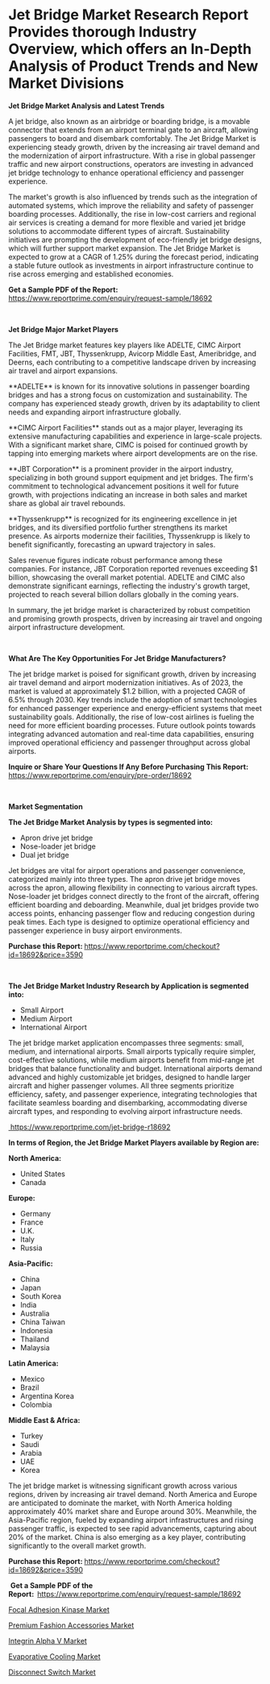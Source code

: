<p><h1>Jet Bridge Market Research Report Provides thorough Industry Overview, which offers an In-Depth Analysis of Product Trends and New Market Divisions</h1></p><p><strong>Jet Bridge Market Analysis and Latest Trends</strong></p>
<p><p>A jet bridge, also known as an airbridge or boarding bridge, is a movable connector that extends from an airport terminal gate to an aircraft, allowing passengers to board and disembark comfortably. The Jet Bridge Market is experiencing steady growth, driven by the increasing air travel demand and the modernization of airport infrastructure. With a rise in global passenger traffic and new airport constructions, operators are investing in advanced jet bridge technology to enhance operational efficiency and passenger experience.</p><p>The market's growth is also influenced by trends such as the integration of automated systems, which improve the reliability and safety of passenger boarding processes. Additionally, the rise in low-cost carriers and regional air services is creating a demand for more flexible and varied jet bridge solutions to accommodate different types of aircraft. Sustainability initiatives are prompting the development of eco-friendly jet bridge designs, which will further support market expansion. The Jet Bridge Market is expected to grow at a CAGR of 1.25% during the forecast period, indicating a stable future outlook as investments in airport infrastructure continue to rise across emerging and established economies.</p></p>
<p><strong>Get a Sample PDF of the Report:&nbsp;</strong> <a href="https://www.reportprime.com/enquiry/request-sample/18692?utm_campaign=96&utm_medium=2&utm_source=Github&utm_content=ia&utm_term=21112024&utm_id=jet-bridge">https://www.reportprime.com/enquiry/request-sample/18692</a></p>
<p>&nbsp;</p>
<p><strong>Jet Bridge Major Market Players</strong></p>
<p><p>The Jet Bridge market features key players like ADELTE, CIMC Airport Facilities, FMT, JBT, Thyssenkrupp, Avicorp Middle East, Ameribridge, and Deerns, each contributing to a competitive landscape driven by increasing air travel and airport expansions.</p><p>**ADELTE** is known for its innovative solutions in passenger boarding bridges and has a strong focus on customization and sustainability. The company has experienced steady growth, driven by its adaptability to client needs and expanding airport infrastructure globally.</p><p>**CIMC Airport Facilities** stands out as a major player, leveraging its extensive manufacturing capabilities and experience in large-scale projects. With a significant market share, CIMC is poised for continued growth by tapping into emerging markets where airport developments are on the rise.</p><p>**JBT Corporation** is a prominent provider in the airport industry, specializing in both ground support equipment and jet bridges. The firm's commitment to technological advancement positions it well for future growth, with projections indicating an increase in both sales and market share as global air travel rebounds.</p><p>**Thyssenkrupp** is recognized for its engineering excellence in jet bridges, and its diversified portfolio further strengthens its market presence. As airports modernize their facilities, Thyssenkrupp is likely to benefit significantly, forecasting an upward trajectory in sales.</p><p>Sales revenue figures indicate robust performance among these companies. For instance, JBT Corporation reported revenues exceeding $1 billion, showcasing the overall market potential. ADELTE and CIMC also demonstrate significant earnings, reflecting the industry's growth target, projected to reach several billion dollars globally in the coming years.</p><p>In summary, the jet bridge market is characterized by robust competition and promising growth prospects, driven by increasing air travel and ongoing airport infrastructure development.</p></p>
<p>&nbsp;</p>
<p><strong>What Are The Key Opportunities For Jet Bridge Manufacturers?</strong></p>
<p><p>The jet bridge market is poised for significant growth, driven by increasing air travel demand and airport modernization initiatives. As of 2023, the market is valued at approximately $1.2 billion, with a projected CAGR of 6.5% through 2030. Key trends include the adoption of smart technologies for enhanced passenger experience and energy-efficient systems that meet sustainability goals. Additionally, the rise of low-cost airlines is fueling the need for more efficient boarding processes. Future outlook points towards integrating advanced automation and real-time data capabilities, ensuring improved operational efficiency and passenger throughput across global airports.</p></p>
<p><strong>Inquire or Share Your Questions If Any Before Purchasing This Report:</strong> <a href="https://www.reportprime.com/enquiry/pre-order/18692?utm_campaign=96&utm_medium=2&utm_source=Github&utm_content=ia&utm_term=21112024&utm_id=jet-bridge">https://www.reportprime.com/enquiry/pre-order/18692</a></p>
<p>&nbsp;</p>
<p><strong>Market Segmentation</strong></p>
<p><strong>The Jet Bridge Market Analysis by types is segmented into:</strong></p>
<p><ul><li>Apron drive jet bridge</li><li>Nose-loader jet bridge</li><li>Dual jet bridge</li></ul></p>
<p><p>Jet bridges are vital for airport operations and passenger convenience, categorized mainly into three types. The apron drive jet bridge moves across the apron, allowing flexibility in connecting to various aircraft types. Nose-loader jet bridges connect directly to the front of the aircraft, offering efficient boarding and deboarding. Meanwhile, dual jet bridges provide two access points, enhancing passenger flow and reducing congestion during peak times. Each type is designed to optimize operational efficiency and passenger experience in busy airport environments.</p></p>
<p><strong>Purchase this Report:&nbsp;</strong><a href="https://www.reportprime.com/checkout?id=18692&price=3590&utm_campaign=96&utm_medium=2&utm_source=Github&utm_content=ia&utm_term=21112024&utm_id=jet-bridge">https://www.reportprime.com/checkout?id=18692&price=3590</a></p>
<p>&nbsp;</p>
<p><strong>The Jet Bridge Market Industry Research by Application is segmented into:</strong></p>
<p><ul><li>Small Airport</li><li>Medium Airport</li><li>International Airport</li></ul></p>
<p><p>The jet bridge market application encompasses three segments: small, medium, and international airports. Small airports typically require simpler, cost-effective solutions, while medium airports benefit from mid-range jet bridges that balance functionality and budget. International airports demand advanced and highly customizable jet bridges, designed to handle larger aircraft and higher passenger volumes. All three segments prioritize efficiency, safety, and passenger experience, integrating technologies that facilitate seamless boarding and disembarking, accommodating diverse aircraft types, and responding to evolving airport infrastructure needs.</p></p>
<p><a href="https://www.reportprime.com/jet-bridge-r18692?utm_campaign=96&utm_medium=2&utm_source=Github&utm_content=ia&utm_term=21112024&utm_id=jet-bridge">&nbsp;https://www.reportprime.com/jet-bridge-r18692</a></p>
<p><strong>In terms of Region, the Jet Bridge Market Players available by Region are:</strong></p>
<p>
    <p> <strong> North America: </strong>
        <ul>
            <li>United States</li>
            <li>Canada</li>
        </ul>
        </p> 
    <p> <strong> Europe: </strong>
        <ul>
            <li>Germany</li>
            <li>France</li>
            <li>U.K.</li>
            <li>Italy</li>
            <li>Russia</li>
        </ul>
        </p> 
    <p> <strong> Asia-Pacific: </strong>
        <ul>
            <li>China</li>
            <li>Japan</li>
            <li>South Korea</li>
            <li>India</li>
            <li>Australia</li>
            <li>China Taiwan</li>
            <li>Indonesia</li>
            <li>Thailand</li>
            <li>Malaysia</li>
        </ul>
        </p> 
    <p> <strong> Latin America: </strong>
        <ul>
            <li>Mexico</li>
            <li>Brazil</li>
            <li>Argentina Korea</li>
            <li>Colombia</li>
        </ul>
        </p> 
    <p> <strong> Middle East & Africa: </strong>
        <ul>
            <li>Turkey</li>
            <li>Saudi</li>
            <li>Arabia</li>
            <li>UAE</li>
            <li>Korea</li>
        </ul>
    </p>
    </p>
<p><p>The jet bridge market is witnessing significant growth across various regions, driven by increasing air travel demand. North America and Europe are anticipated to dominate the market, with North America holding approximately 40% market share and Europe around 30%. Meanwhile, the Asia-Pacific region, fueled by expanding airport infrastructures and rising passenger traffic, is expected to see rapid advancements, capturing about 20% of the market. China is also emerging as a key player, contributing significantly to the overall market growth.</p></p>
<p><strong>Purchase this Report: </strong><a href="https://www.reportprime.com/checkout?id=18692&price=3590&utm_campaign=96&utm_medium=2&utm_source=Github&utm_content=ia&utm_term=21112024&utm_id=jet-bridge">https://www.reportprime.com/checkout?id=18692&price=3590</a></p>
<p>&nbsp;<strong>Get a Sample PDF of the Report:&nbsp;&nbsp;</strong><a href="https://www.reportprime.com/enquiry/request-sample/18692?utm_campaign=96&utm_medium=2&utm_source=Github&utm_content=ia&utm_term=21112024&utm_id=jet-bridge">https://www.reportprime.com/enquiry/request-sample/18692</a></p>
<p><strong></strong></p>
<p><p><a href="https://issuu.com/reportprime-2/docs/focal-adhesion-kinase-market-size-2_19899f9a421353?utm_campaign=96&utm_medium=2&utm_source=Github&utm_content=ia&utm_term=21112024&utm_id=jet-bridge">Focal Adhesion Kinase Market</a></p><p><a href="https://www.linkedin.com/pulse/premium-fashion-accessories-market-analysis-report-2024-2031-ya9ve?utm_campaign=96&utm_medium=2&utm_source=Github&utm_content=ia&utm_term=21112024&utm_id=jet-bridge">Premium Fashion Accessories Market</a></p><p><a href="https://issuu.com/reportprime-2/docs/integrin-alpha-v-market-size-2030.p_5ccdd114c8e888?utm_campaign=96&utm_medium=2&utm_source=Github&utm_content=ia&utm_term=21112024&utm_id=jet-bridge">Integrin Alpha V Market</a></p><p><a href="https://www.linkedin.com/pulse/report-evaporative-cooling-market-rapid-expansion-cagr-85-2nzpe?utm_campaign=96&utm_medium=2&utm_source=Github&utm_content=ia&utm_term=21112024&utm_id=jet-bridge">Evaporative Cooling Market</a></p><p><a href="https://github.com/AngelaWalsh696/Market-Research-Report-List-1/blob/main/disconnect-switch-market.md?utm_campaign=96&utm_medium=2&utm_source=Github&utm_content=ia&utm_term=21112024&utm_id=jet-bridge">Disconnect Switch Market</a></p></p>